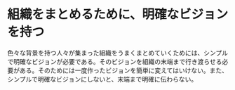 # 組織をまとめるために、明確なビジョンを持つ
色々な背景を持つ人々が集まった組織をうまくまとめていくためには、シンプルで明確なビジョンが必要である。そのビジョンを組織の末端まで行き渡らせる必要がある。そのためには一度作ったビジョンを簡単に変えてはいけない。また、シンプルで明確なビジョンにしないと、末端まで明確に伝わらない。
